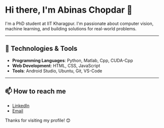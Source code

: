 # Hi there, I'm Abinas Chopdar 👋

I'm a PhD student at IIT Kharagpur. I'm passionate about computer vision, machine learning, and building solutions for real-world problems. 

---

## 🔧 Technologies & Tools

- **Programming Languages**: Python, Matlab, Cpp, CUDA-Cpp
- **Web Development**: HTML, CSS, JavaScript
- **Tools**: Android Studio, Ubuntu, Git, VS-Code
---

## 📫 How to reach me

- [LinkedIn](https://www.linkedin.com/in/abinaschopdar)
- [Email](mailto:abinasresearch@gmail.com)

Thanks for visiting my profile! 😊

